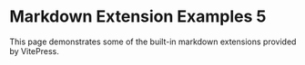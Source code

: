 # Markdown Extension Examples 5

This page demonstrates some of the built-in markdown extensions provided by VitePress.
